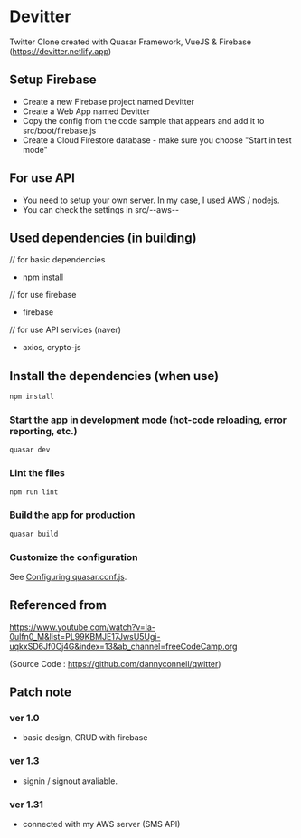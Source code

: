 # Devitter

Twitter Clone created with Quasar Framework, VueJS & Firebase
(https://devitter.netlify.app)

## Setup Firebase

- Create a new Firebase project named Devitter
- Create a Web App named Devitter
- Copy the config from the code sample that appears and add it to src/boot/firebase.js
- Create a Cloud Firestore database - make sure you choose "Start in test mode"

## For use API

- You need to setup your own server. In my case, I used AWS / nodejs.
- You can check the settings in src/--aws--

## Used dependencies (in building)

// for basic dependencies
- npm install

// for use firebase
- firebase

// for use API services (naver)
- axios, crypto-js

## Install the dependencies (when use)
```bash
npm install
```

### Start the app in development mode (hot-code reloading, error reporting, etc.)
```bash
quasar dev
```

### Lint the files
```bash
npm run lint
```

### Build the app for production
```bash
quasar build
```

### Customize the configuration
See [Configuring quasar.conf.js](https://v2.quasar.dev/quasar-cli/quasar-conf-js).


## Referenced from
https://www.youtube.com/watch?v=la-0ulfn0_M&list=PL99KBMJE17JwsU5Ugi-uqkxSD6Jf0Cj4G&index=13&ab_channel=freeCodeCamp.org

(Source Code : https://github.com/dannyconnell/qwitter)



## Patch note

### ver 1.0
- basic design, CRUD with firebase

### ver 1.3
- signin / signout avaliable.

### ver 1.31
- connected with my AWS server (SMS API)
